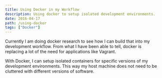 ```yaml
---
title: Using Docker in my Workflow
description: Using docker to setup isolated development environments.
date: 2016-04-17
path: /using-docker
tags: ["Docker"]
---
```


Currently I am doing docker research to see how I can build that into my development workflow. From what I have been able to tell, docker is replacing a lot of the need for applications like Vagrant.

With Docker, I can setup isolated containers for specific versions of my development environments. This way my host machine does not need to be cluttered with different versions of software.